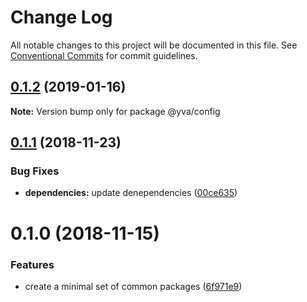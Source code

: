 # Change Log

All notable changes to this project will be documented in this file.
See [Conventional Commits](https://conventionalcommits.org) for commit guidelines.

## [0.1.2](https://github.com/yva/yva-packages/compare/@yva/config@0.1.1...@yva/config@0.1.2) (2019-01-16)

**Note:** Version bump only for package @yva/config





## [0.1.1](https://github.com/yva/yva-packages/compare/@yva/config@0.1.0...@yva/config@0.1.1) (2018-11-23)


### Bug Fixes

* **dependencies:** update denependencies ([00ce635](https://github.com/yva/yva-packages/commit/00ce635))





# 0.1.0 (2018-11-15)


### Features

* create a minimal set of common packages ([6f971e9](https://github.com/yva/yva-packages/commit/6f971e9))
